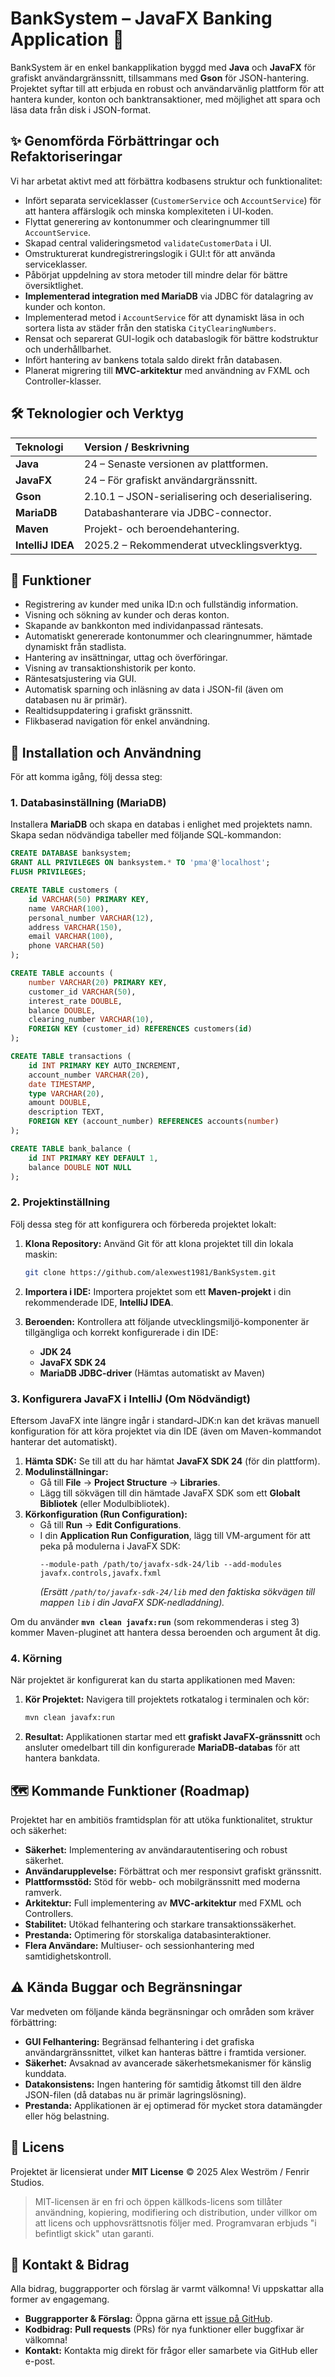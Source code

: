 # BankSystem – JavaFX Banking Application 🏦

BankSystem är en enkel bankapplikation byggd med **Java** och **JavaFX** för grafiskt användargränssnitt, tillsammans med **Gson** för JSON-hantering. Projektet syftar till att erbjuda en robust och användarvänlig plattform för att hantera kunder, konton och banktransaktioner, med möjlighet att spara och läsa data från disk i JSON-format.

## ✨ Genomförda Förbättringar och Refaktoriseringar

Vi har arbetat aktivt med att förbättra kodbasens struktur och funktionalitet:

* Infört separata serviceklasser (`CustomerService` och `AccountService`) för att hantera affärslogik och minska komplexiteten i UI-koden.
* Flyttat generering av kontonummer och clearingnummer till `AccountService`.
* Skapad central valideringsmetod `validateCustomerData` i UI.
* Omstrukturerat kundregistreringslogik i GUI:t för att använda serviceklasser.
* Påbörjat uppdelning av stora metoder till mindre delar för bättre översiktlighet.
* **Implementerad integration med MariaDB** via JDBC för datalagring av kunder och konton.
* Implementerad metod i `AccountService` för att dynamiskt läsa in och sortera lista av städer från den statiska `CityClearingNumbers`.
* Rensat och separerat GUI-logik och databaslogik för bättre kodstruktur och underhållbarhet.
* Infört hantering av bankens totala saldo direkt från databasen.
* Planerat migrering till **MVC-arkitektur** med användning av FXML och Controller-klasser.

## 🛠️ Teknologier och Verktyg

| Teknologi | Version / Beskrivning |
| :--- | :--- |
| **Java** | 24 – Senaste versionen av plattformen. |
| **JavaFX** | 24 – För grafiskt användargränssnitt. |
| **Gson** | 2.10.1 – JSON-serialisering och deserialisering. |
| **MariaDB** | Databashanterare via JDBC-connector. |
| **Maven** | Projekt- och beroendehantering. |
| **IntelliJ IDEA** | 2025.2 – Rekommenderat utvecklingsverktyg. |

## 🌟 Funktioner

* Registrering av kunder med unika ID:n och fullständig information.
* Visning och sökning av kunder och deras konton.
* Skapande av bankkonton med individanpassad räntesats.
* Automatiskt genererade kontonummer och clearingnummer, hämtade dynamiskt från stadlista.
* Hantering av insättningar, uttag och överföringar.
* Visning av transaktionshistorik per konto.
* Räntesatsjustering via GUI.
* Automatisk sparning och inläsning av data i JSON-fil (även om databasen nu är primär).
* Realtidsuppdatering i grafiskt gränssnitt.
* Flikbaserad navigation för enkel användning.

## 🚀 Installation och Användning

För att komma igång, följ dessa steg:

### 1. Databasinställning (MariaDB)

Installera **MariaDB** och skapa en databas i enlighet med projektets namn. Skapa sedan nödvändiga tabeller med följande SQL-kommandon:

```sql
CREATE DATABASE banksystem;
GRANT ALL PRIVILEGES ON banksystem.* TO 'pma'@'localhost';
FLUSH PRIVILEGES;

CREATE TABLE customers (
    id VARCHAR(50) PRIMARY KEY,
    name VARCHAR(100),
    personal_number VARCHAR(12),
    address VARCHAR(150),
    email VARCHAR(100),
    phone VARCHAR(50)
);

CREATE TABLE accounts (
    number VARCHAR(20) PRIMARY KEY,
    customer_id VARCHAR(50),
    interest_rate DOUBLE,
    balance DOUBLE,
    clearing_number VARCHAR(10),
    FOREIGN KEY (customer_id) REFERENCES customers(id)
);

CREATE TABLE transactions (
    id INT PRIMARY KEY AUTO_INCREMENT,
    account_number VARCHAR(20),
    date TIMESTAMP,
    type VARCHAR(20),
    amount DOUBLE,
    description TEXT,
    FOREIGN KEY (account_number) REFERENCES accounts(number)
);

CREATE TABLE bank_balance (
    id INT PRIMARY KEY DEFAULT 1,
    balance DOUBLE NOT NULL
);
```

### 2. Projektinställning

Följ dessa steg för att konfigurera och förbereda projektet lokalt:

1.  **Klona Repository:**
    Använd Git för att klona projektet till din lokala maskin:
    ```bash
    git clone https://github.com/alexwest1981/BankSystem.git
    ```

2.  **Importera i IDE:**
    Importera projektet som ett **Maven-projekt** i din rekommenderade IDE, **IntelliJ IDEA**.

3.  **Beroenden:**
    Kontrollera att följande utvecklingsmiljö-komponenter är tillgängliga och korrekt konfigurerade i din IDE:
    * **JDK 24**
    * **JavaFX SDK 24**
    * **MariaDB JDBC-driver** (Hämtas automatiskt av Maven)

### 3. Konfigurera JavaFX i IntelliJ (Om Nödvändigt)

Eftersom JavaFX inte längre ingår i standard-JDK:n kan det krävas manuell konfiguration för att köra projektet via din IDE (även om Maven-kommandot hanterar det automatiskt).

1.  **Hämta SDK:** Se till att du har hämtat **JavaFX SDK 24** (för din plattform).
2.  **Modulinställningar:**
    * Gå till **File** -> **Project Structure** -> **Libraries**.
    * Lägg till sökvägen till din hämtade JavaFX SDK som ett **Globalt Bibliotek** (eller Modulbibliotek).
3.  **Körkonfiguration (Run Configuration):**
    * Gå till **Run** -> **Edit Configurations**.
    * I din **Application Run Configuration**, lägg till VM-argument för att peka på modulerna i JavaFX SDK:
      ```
      --module-path /path/to/javafx-sdk-24/lib --add-modules javafx.controls,javafx.fxml
      ```
      *(Ersätt `/path/to/javafx-sdk-24/lib` med den faktiska sökvägen till mappen `lib` i din JavaFX SDK-nedladdning).*

Om du använder **`mvn clean javafx:run`** (som rekommenderas i steg 3) kommer Maven-pluginet att hantera dessa beroenden och argument åt dig.

### 4. Körning

När projektet är konfigurerat kan du starta applikationen med Maven:

1.  **Kör Projektet:**
    Navigera till projektets rotkatalog i terminalen och kör:
    ```bash
    mvn clean javafx:run
    ```

2.  **Resultat:**
    Applikationen startar med ett **grafiskt JavaFX-gränssnitt** och ansluter omedelbart till din konfigurerade **MariaDB-databas** för att hantera bankdata.



## 🗺️ Kommande Funktioner (Roadmap)

Projektet har en ambitiös framtidsplan för att utöka funktionalitet, struktur och säkerhet:

* **Säkerhet:** Implementering av användarautentisering och robust säkerhet.
* **Användarupplevelse:** Förbättrat och mer responsivt grafiskt gränssnitt.
* **Plattformsstöd:** Stöd för webb- och mobilgränssnitt med moderna ramverk.
* **Arkitektur:** Full implementering av **MVC-arkitektur** med FXML och Controllers.
* **Stabilitet:** Utökad felhantering och starkare transaktionssäkerhet.
* **Prestanda:** Optimering för storskaliga databasinteraktioner.
* **Flera Användare:** Multiuser- och sessionhantering med samtidighetskontroll.

## ⚠️ Kända Buggar och Begränsningar

Var medveten om följande kända begränsningar och områden som kräver förbättring:

* **GUI Felhantering:** Begränsad felhantering i det grafiska användargränssnittet, vilket kan hanteras bättre i framtida versioner.
* **Säkerhet:** Avsaknad av avancerade säkerhetsmekanismer för känslig kunddata.
* **Datakonsistens:** Ingen hantering för samtidig åtkomst till den äldre JSON-filen (då databas nu är primär lagringslösning).
* **Prestanda:** Applikationen är ej optimerad för mycket stora datamängder eller hög belastning.

## 📜 Licens

Projektet är licensierat under **MIT License** © 2025 Alex Weström / Fenrir Studios.

> MIT-licensen är en fri och öppen källkods-licens som tillåter användning, kopiering, modifiering och distribution, under villkor om att licens och upphovsrättsnotis följer med. Programvaran erbjuds "i befintligt skick" utan garanti.

## 🤝 Kontakt & Bidrag

Alla bidrag, buggrapporter och förslag är varmt välkomna! Vi uppskattar alla former av engagemang.

* **Buggrapporter & Förslag:** Öppna gärna ett [issue på GitHub](https://github.com/alexwest1981/BankSystem/issues).
* **Kodbidrag:** **Pull requests** (PRs) för nya funktioner eller buggfixar är välkomna!
* **Kontakt:** Kontakta mig direkt för frågor eller samarbete via GitHub eller e-post.
